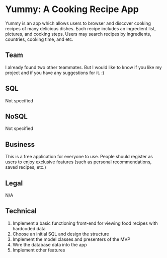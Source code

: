 # Yummy: A Cooking Recipe App
Yummy is an app which allows users to browser and discover  cooking recipes of many delicious dishes. Each recipe includes an ingredient list, pictures, and cooking steps. Users may search recipes by ingredients, countries, cooking time, and etc. 

## Team
I already found two other teammates. But I would like to know if you like my project and if you have any suggestions for it. :)

## SQL
Not specified

## NoSQL
Not specified

## Business
This is a free application for everyone to use. People should register as users to enjoy exclusive features (such as personal recommendations, saved recipes, etc.)

## Legal 
N/A

## Technical
1. Implement a basic functioning front-end for viewing food recipes with hardcoded data
2. Choose an initial SQL and design the structure
3. Implement the model classes and presenters of the MVP
4. Wire the database data into the app
5. Implement other features 